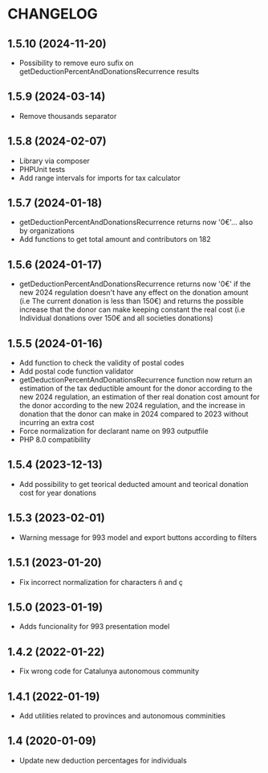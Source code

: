 # CHANGELOG

## 1.5.10 (2024-11-20)

- Possibility to remove euro sufix on getDeductionPercentAndDonationsRecurrence results

## 1.5.9 (2024-03-14)

- Remove thousands separator

## 1.5.8 (2024-02-07)

- Library via composer
- PHPUnit tests
- Add range intervals for imports for tax calculator

## 1.5.7 (2024-01-18)

- getDeductionPercentAndDonationsRecurrence returns now '0€'... also by organizations
- Add functions to get total amount and contributors on 182

## 1.5.6 (2024-01-17)

- getDeductionPercentAndDonationsRecurrence returns now '0€' if the new 2024 regulation doesn't have
any effect on the donation amount (i.e The current donation is less than 150€) and returns the possible increase that the donor can make keeping constant the real cost (i.e Individual donations over 150€ and all societies donations)

## 1.5.5 (2024-01-16)

- Add function to check the validity of postal codes
- Add postal code function validator
- getDeductionPercentAndDonationsRecurrence function now return an estimation of the tax deductible amount for the donor according to the new 2024 regulation, an estimation of ther real donation cost amount for the donor according to the new 2024 regulation, and the increase in donation that the donor can make in 2024 compared to 2023 without incurring an extra cost
- Force normalization for declarant name on 993 outputfile
- PHP 8.0 compatibility

## 1.5.4 (2023-12-13)

- Add possibility to get teorical deducted amount and teorical donation cost for year donations

## 1.5.3 (2023-02-01)

- Warning message for 993 model and export buttons according to filters

## 1.5.1 (2023-01-20)

- Fix incorrect normalization for characters ñ and ç

## 1.5.0 (2023-01-19)

- Adds funcionality for 993 presentation model

## 1.4.2 (2022-01-22)

- Fix wrong code for Catalunya autonomous community

## 1.4.1 (2022-01-19)

- Add utilities related to provinces and autonomous comminities

## 1.4 (2020-01-09)

- Update new deduction percentages for individuals
